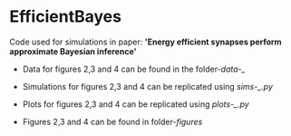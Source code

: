 # EfficientBayes
Code used for simulations in paper: **'Energy efficient synapses perform approximate Bayesian inference'**


- Data for figures 2,3 and 4 can be found in the folder-*data-_* 

- Simulations for figures 2,3 and 4 can be replicated using *sims-_.py*

- Plots for figures 2,3 and 4 can be replicated using *plots-_.py*

- Figures 2,3 and 4 can be found in folder-*figures* 
